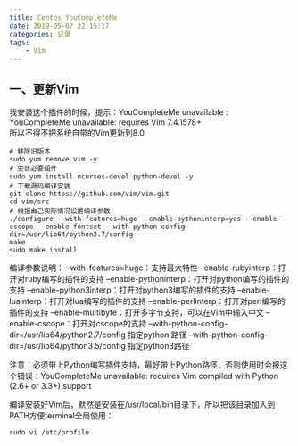 ```yaml
---
title: Centos YouCompleteMe
date: 2019-05-07 22:15:17
categories: 记录
tags:
	- Vim
---
```


## 一、更新Vim

我安装这个插件的时候，提示：YouCompleteMe unavailable : YouCompleteMe unavailable: requires Vim 7.4.1578+
<br>所以不得不把系统自带的Vim更新到8.0

```
# 移除旧版本
sudo yum remove vim -y
# 安装必要组件
sudo yum install ncurses-devel python-devel -y
# 下载源码编译安装
git clone https://github.com/vim/vim.git
cd vim/src
# 根据自己实际情况设置编译参数
./configure --with-features=huge --enable-pythoninterp=yes --enable-cscope --enable-fontset --with-python-config-dir=/usr/lib64/python2.7/config
make
sudo make install
```

编译参数说明：
–with-features=huge：支持最大特性
–enable-rubyinterp：打开对ruby编写的插件的支持
–enable-pythoninterp：打开对python编写的插件的支持
–enable-python3interp：打开对python3编写的插件的支持
–enable-luainterp：打开对lua编写的插件的支持
–enable-perlinterp：打开对perl编写的插件的支持
–enable-multibyte：打开多字节支持，可以在Vim中输入中文
–enable-cscope：打开对cscope的支持
–with-python-config-dir=/usr/lib64/python2.7/config 指定python 路径
–with-python-config-dir=/usr/lib64/python3.5/config 指定python3路径

注意：必须带上Python编写插件支持，最好带上Python路径，否则使用时会报这个错误：YouCompleteMe unavailable: requires Vim compiled with Python (2.6+ or 3.3+) support

编译安装好Vim后，默然是安装在/usr/local/bin目录下，所以把该目录加入到PATH方便terminal全局使用：

```
sudo vi /etc/profile
```
